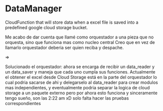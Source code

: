 # DataManager

CloudFunction that will store data when a excel file is saved into a predefined google cloud storage bucket.

Me acabo de dar cuenta que llamé como orquestador a una pieza que no orquesta, sino que funciona mas como nucleo central
Creo que en vez de llamarlo orquestador deberia ser quien reciba y despache. 

=>

Solucionado el orquestador: ahora se encarga de recibir un data_reader y un data_saver y maneja que cada uno cumpla sus funciones. Actualmente el obtener el excel desde Cloud Storage está en la parte del orquestador lo cual podria sacarse
de ahi y delegarselo al data_reader para crear modulos mas independientes, y eventualmente podria separar la logica 
de cloud storage a un paquete externo pero por ahora esto funciona y sinceramente tengo sueño, son las 2:22 am xD solo falta
hacer las pruebas correspondientes

